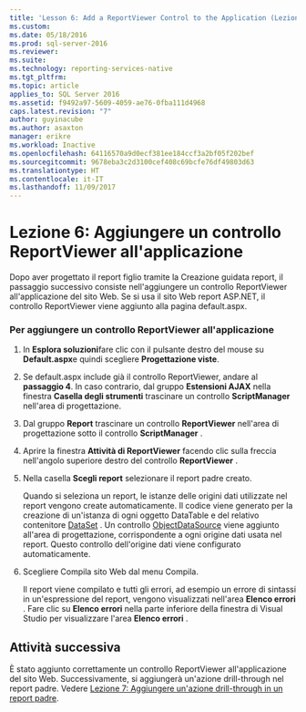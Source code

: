```yaml
---
title: 'Lesson 6: Add a ReportViewer Control to the Application (Lezione 6: Aggiungere un controllo ReportViewer all''applicazione) | Microsoft Docs'
ms.custom: 
ms.date: 05/18/2016
ms.prod: sql-server-2016
ms.reviewer: 
ms.suite: 
ms.technology: reporting-services-native
ms.tgt_pltfrm: 
ms.topic: article
applies_to: SQL Server 2016
ms.assetid: f9492a97-5609-4059-ae76-0fba111d4968
caps.latest.revision: "7"
author: guyinacube
ms.author: asaxton
manager: erikre
ms.workload: Inactive
ms.openlocfilehash: 64116570a9d0ecf381ee184ccf3a2bf05f202bef
ms.sourcegitcommit: 9678eba3c2d3100cef408c69bcfe76df49803d63
ms.translationtype: HT
ms.contentlocale: it-IT
ms.lasthandoff: 11/09/2017
---
```

# <a name="lesson-6-add-a-reportviewer-control-to-the-application"></a>Lezione 6: Aggiungere un controllo ReportViewer all'applicazione
Dopo aver progettato il report figlio tramite la Creazione guidata report, il passaggio successivo consiste nell'aggiungere un controllo ReportViewer all'applicazione del sito Web. Se si usa il sito Web report ASP.NET, il controllo ReportViewer viene aggiunto alla pagina default.aspx.   
  
### <a name="to-add-a-reportviewer-control-to-the-application"></a>Per aggiungere un controllo ReportViewer all'applicazione  
  
1.  In **Esplora soluzioni**fare clic con il pulsante destro del mouse su **Default.aspx**e quindi scegliere **Progettazione viste**.  
  
2.  Se default.aspx include già il controllo ReportViewer, andare al **passaggio 4**. In caso contrario, dal gruppo **Estensioni AJAX** nella finestra **Casella degli strumenti** trascinare un controllo **ScriptManager** nell'area di progettazione.  
  
3.  Dal gruppo **Report** trascinare un controllo **ReportViewer** nell'area di progettazione sotto il controllo **ScriptManager** .  
  
4.  Aprire la finestra **Attività di ReportViewer** facendo clic sulla freccia nell'angolo superiore destro del controllo **ReportViewer** .  
  
5.  Nella casella **Scegli report** selezionare il report padre creato.  
  
    Quando si seleziona un report, le istanze delle origini dati utilizzate nel report vengono create automaticamente. Il codice viene generato per la creazione di un'istanza di ogni oggetto DataTable e del relativo contenitore [DataSet](http://msdn.microsoft.com/library/system.data.dataset.aspx) . Un controllo [ObjectDataSource](http://msdn.microsoft.com/library/system.web.ui.webcontrols.objectdatasource.aspx) viene aggiunto all'area di progettazione, corrispondente a ogni origine dati usata nel report. Questo controllo dell'origine dati viene configurato automaticamente.  
  
6.  Scegliere Compila sito Web dal menu Compila.  
  
    Il report viene compilato e tutti gli errori, ad esempio un errore di sintassi in un'espressione del report, vengono visualizzati nell'area **Elenco errori** . Fare clic su **Elenco errori** nella parte inferiore della finestra di Visual Studio per visualizzare l'area **Elenco errori** .  
  
## <a name="next-task"></a>Attività successiva  
È stato aggiunto correttamente un controllo ReportViewer all'applicazione del sito Web. Successivamente, si aggiungerà un'azione drill-through nel report padre. Vedere [Lezione 7: Aggiungere un'azione drill-through in un report padre](../reporting-services/lesson-7-add-drillthrough-action-on-parent-report.md).  
  

